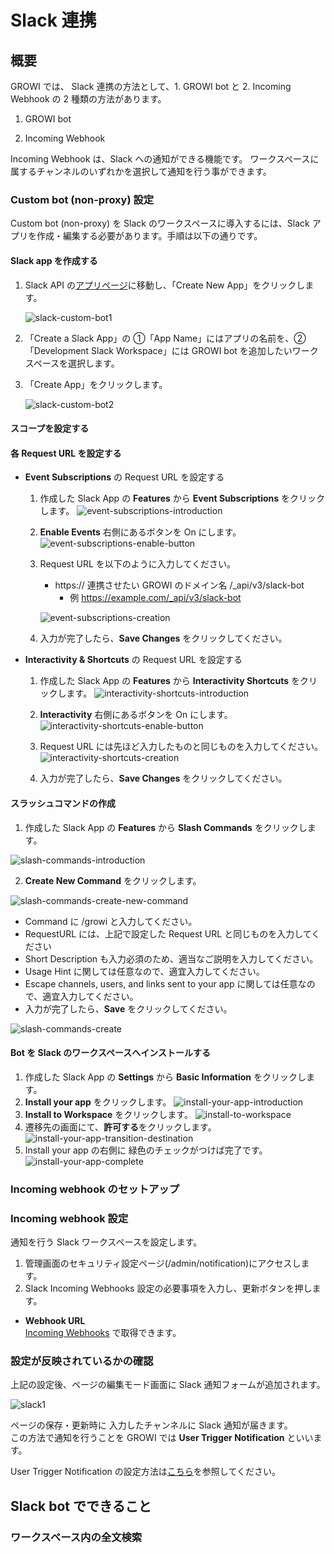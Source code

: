 # Slack 連携

## 概要

GROWI では、 Slack 連携の方法として、1. GROWI bot と 2. Incoming Webhook の 2 種類の方法があります。

1. GROWI bot

<!-- TODO: GW-5376 作成した図を用いて、botの概要を記述する -->

2. Incoming Webhook

Incoming Webhook は、Slack への通知ができる機能です。
ワークスペースに属するチャンネルのいずれかを選択して通知を行う事ができます。

### Custom bot (non-proxy) 設定

Custom bot (non-proxy) を Slack のワークスペースに導入するには、Slack アプリを作成・編集する必要があります。手順は以下の通りです。

#### Slack app を作成する

1. Slack API の[アプリページ](https://api.slack.com/apps)に移動し、「Create New App」をクリックします。

   ![slack-custom-bot1](./images/slack-custom-bot1.png)

2. 「Create a Slack App」の ①「App Name」にはアプリの名前を、②「Development Slack Workspace」には
   GROWI bot を追加したいワークスペースを選択します。

3. 「Create App」をクリックします。

   ![slack-custom-bot2](./images/slack-custom-bot2.png)

#### スコープを設定する

<!-- TODO: GW-5332 スコープの設定方法を記述する(日本語) -->

#### 各 Request URL を設定する

- **Event Subscriptions** の Request URL を設定する

  1. 作成した Slack App の **Features** から **Event Subscriptions** をクリックします。
     ![event-subscriptions-introduction](./images/event-subscriptions-introduction.png)

  1. **Enable Events** 右側にあるボタンを On にします。
     ![event-subscriptions-enable-button](./images/event-sucscriptions-enable-button.png)

  1. Request URL を以下のように入力してください。

     - https:// 連携させたい GROWI のドメイン名 /\_api/v3/slack-bot
       - 例 https://example.com/_api/v3/slack-bot

     ![event-subscriptions-creation](./images/event-sucscriptions-creation.png)

  1. 入力が完了したら、**Save Changes** をクリックしてください。

- **Interactivity & Shortcuts** の Request URL を設定する

  1. 作成した Slack App の **Features** から **Interactivity Shortcuts** をクリックします。
     ![interactivity-shortcuts-introduction](./images/interactivity-shortcuts-introduction.png)

  1. **Interactivity** 右側にあるボタンを On にします。
     ![interactivity-shortcuts-enable-button](./images/interactivity-shortcuts-enable-button.png)

  1. Request URL には先ほど入力したものと同じものを入力してください。
     ![interactivity-shortcuts-creation](./images/interactivity-shortcuts-creation.png)

  1. 入力が完了したら、**Save Changes** をクリックしてください。

#### スラッシュコマンドの作成

1. 作成した Slack App の **Features** から **Slash Commands** をクリックします。

![slash-commands-introduction](./images/slash-commands-introduction.png)

2. **Create New Command** をクリックします。

![slash-commands-create-new-command](./images/slash-commands-create-new-command.png)

- Command に /growi と入力してください。
- RequestURL には、上記で設定した Request URL と同じものを入力してください
- Short Description も入力必須のため、適当なご説明を入力してください。
- Usage Hint に関しては任意なので、適宜入力してください。
- Escape channels, users, and links sent to your app に関しては任意なので、適宜入力してください。
- 入力が完了したら、**Save** をクリックしてください。

![slash-commands-create](./images/slash-commands-create.png)

#### Bot を Slack のワークスペースへインストールする

1. 作成した Slack App の **Settings** から **Basic Information** をクリックします。
1. **Install your app** をクリックします。
   ![install-your-app-introduction](./images/install-your-app-introduction.png)
1. **Install to Workspace** をクリックします。
   ![install-to-workspace](./images/install-to-workspace.png)
1. 遷移先の画面にて、**許可する**をクリックします。
   ![install-your-app-transition-destination](./images/install-your-app-transition-destination.png)
1. Install your app の右側に 緑色のチェックがつけば完了です。
![install-your-app-complete](./images/install-your-app-complete.png)
<!-- ### Official bot 設定 -->

<!-- ### Custom bot (with-proxy) のセットアップ -->

### Incoming webhook のセットアップ

<!-- TODO: GW-5372 「Slack/Mattermost への通知」の内容を適切なタイトルの下に移動させる -->

### Incoming webhook 設定

<!-- TODO: GW-5372 「Slack/Mattermost への通知」の内容を適切なタイトルの下に移動させる -->

通知を行う Slack ワークスペースを設定します。

1. 管理画面のセキュリティ設定ページ(/admin/notification)にアクセスします。
2. Slack Incoming Webhooks 設定の必要事項を入力し、更新ボタンを押します。

- **Webhook URL**  
  [Incoming Webhooks](https://slack.com/services/new/incoming-webhook) で取得できます。

### 設定が反映されているかの確認

上記の設定後、ページの編集モード画面に Slack 通知フォームが追加されます。

![slack1](./images/slack1.png)

ページの保存・更新時に 入力したチャンネルに Slack 通知が届きます。  
この方法で通知を行うことを GROWI では **User Trigger Notification** といいます。

User Trigger Notification の設定方法は[こちら](../management-cookbook/external-notification.html#user-trigger-notification-設定)を参照してください。

## Slack bot でできること

### ワークスペース内の全文検索

<!-- TODO: GW-5375 全文検索の方法を記述(日本語) -->

<!-- ### 複数ワークスペースの横断検索 (TBD) -->

<!-- ### Slack ログの記録 (TBD) -->
